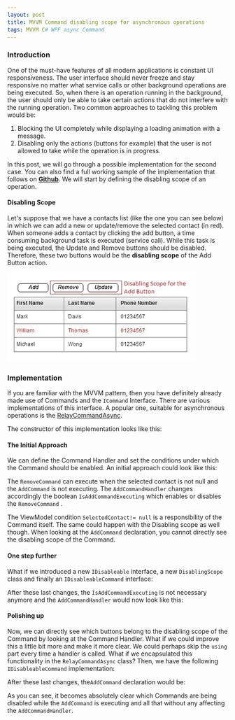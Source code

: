 ```yaml
---
layout: post
title: MVVM Command disabling scope for asynchronous operations
tags: MVVM C# WPF async Command
---
```



### Introduction

One of the must-have features of all modern applications is constant UI responsiveness. The user interface should never freeze and stay responsive no matter what service calls or other background operations are being executed. So, when there is an operation running in the background, the user should only be able to take certain actions that do not interfere with the running operation.  Two common approaches to tackling this problem would be:

1. Blocking the UI completely while displaying a loading animation with a message. 
2. Disabling only the actions (buttons for example) that the user is not allowed to take while the operation is in progress. 

In this post, we will go through a possible implementation for the second case. You can also find a full working sample of the implementation that follows on **[Github](https://github.com/dimitrispaxinos/WPFDemos/tree/master/AsyncDisablingScopeSample)**. We will start by defining the disabling scope of an operation. 

####  Disabling Scope
Let's suppose that we have a contacts list (like the one you can see below) in which we can add a new or update/remove the selected contact (in red). When someone adds a contact by clicking the add button, a time consuming background task is executed (service call). While this task is being executed, the Update and Remove buttons should be disabled. Therefore, these two buttons would be the **disabling scope** of the Add Button action.

![Disabling Scope](https://raw.githubusercontent.com/dimitrispaxinos/dimitrispaxinos.github.io/master/_assets/images/mvvmAsyncCommandScope_OriginalFormWithScope.jpg)


### Implementation
If you are familiar with the MVVM pattern, then you have definitely already made use of Commands and the `ICommand` Interface. There are various implementations of this interface. A popular one, suitable for asynchronous operations is the [RelayCommandAsync](https://gist.github.com/dimitrispaxinos/f051d67a287bb34947a5).

The constructor of this implementation looks like this:

<script src="https://gist.github.com/dimitrispaxinos/cb0912bd4c132e0e9fca.js"></script>

####  The Initial Approach

We can define the Command Handler and set the conditions under which the Command should be enabled.
An initial approach could look like this:

<script src="https://gist.github.com/dimitrispaxinos/68fd37a522ab0b39f613.js"></script>

The `RemoveCommand` can execute when the selected contact is not null and the `AddCommand` is not executing. The `AddCommandHandler` changes accordingly the boolean `IsAddCommandExecuting`  which enables or disables the `RemoveCommand` .

The ViewModel condition `SelectedContact!= null` is a responsibility of the Command itself. The same could happen with the Disabling scope as well though. When looking at the `AddCommand` declaration, you cannot directly see the disabling scope of the Command. 

####  One step further
What if we introduced a new `IDisableable`  interface, a new `DisablingScope` class and finally an `IDisableableCommand` interface:

<script src="https://gist.github.com/dimitrispaxinos/4a5a27b7bcbd9d2edfa8.js"></script>

After these last changes, the `IsAddCommandExecuting` is not necessary anymore and the `AddCommandHandler` would now look like this: 

<script src="https://gist.github.com/dimitrispaxinos/ef2f232e281910042318.js"></script>

####  Polishing up
Now, we can directly see which buttons belong to the disabling scope of the Command by looking at the Command Handler. What if we could improve this a little bit more and make it more clear. We could perhaps skip the `using` part every time a handler is called. What if we encapsulated this functionality in the `RelayCommandAsync` class? Then, we have the following `IDisableableCommand` implementation:

<script src="https://gist.github.com/dimitrispaxinos/e3a9ed7d9560b2a8a837.js"></script>

After these last changes, the`AddCommand` declaration would be:

<script src="https://gist.github.com/dimitrispaxinos/edc847c6d03238d08db7.js"></script>

As you can see, it becomes absolutely clear which Commands are being disabled while the `AddCommand` is executing and all that without any affecting the `AddCommandHandler`.